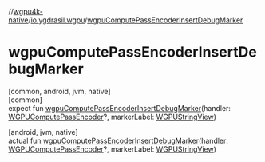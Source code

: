 //[wgpu4k-native](../../index.md)/[io.ygdrasil.wgpu](index.md)/[wgpuComputePassEncoderInsertDebugMarker](wgpu-compute-pass-encoder-insert-debug-marker.md)

# wgpuComputePassEncoderInsertDebugMarker

[common, android, jvm, native]\
[common]\
expect fun [wgpuComputePassEncoderInsertDebugMarker](wgpu-compute-pass-encoder-insert-debug-marker.md)(handler: [WGPUComputePassEncoder](-w-g-p-u-compute-pass-encoder/index.md)?, markerLabel: [WGPUStringView](-w-g-p-u-string-view/index.md))

[android, jvm, native]\
actual fun [wgpuComputePassEncoderInsertDebugMarker](wgpu-compute-pass-encoder-insert-debug-marker.md)(handler: [WGPUComputePassEncoder](-w-g-p-u-compute-pass-encoder/index.md)?, markerLabel: [WGPUStringView](-w-g-p-u-string-view/index.md))